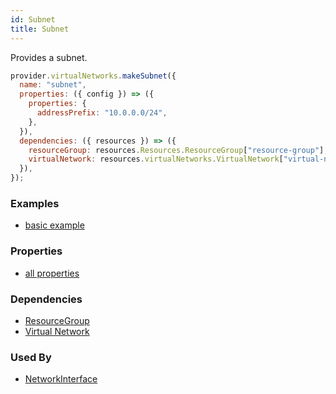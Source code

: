 ```yaml
---
id: Subnet
title: Subnet
---
```


Provides a subnet.

```js
provider.virtualNetworks.makeSubnet({
  name: "subnet",
  properties: ({ config }) => ({
    properties: {
      addressPrefix: "10.0.0.0/24",
    },
  }),
  dependencies: ({ resources }) => ({
    resourceGroup: resources.Resources.ResourceGroup["resource-group"],
    virtualNetwork: resources.virtualNetworks.VirtualNetwork["virtual-network"],
  }),
});
```

### Examples

- [basic example](https://github.com/grucloud/grucloud/blob/main/examples/azure/vm/resources.js)

### Properties

- [all properties](https://docs.microsoft.com/en-us/rest/api/virtualnetwork/publicipaddresses/createorupdate#request-body)

### Dependencies

- [ResourceGroup](../Resources/ResourceGroup.md)
- [Virtual Network](./VirtualNetwork.md)

### Used By

- [NetworkInterface](./NetworkInterface.md)
